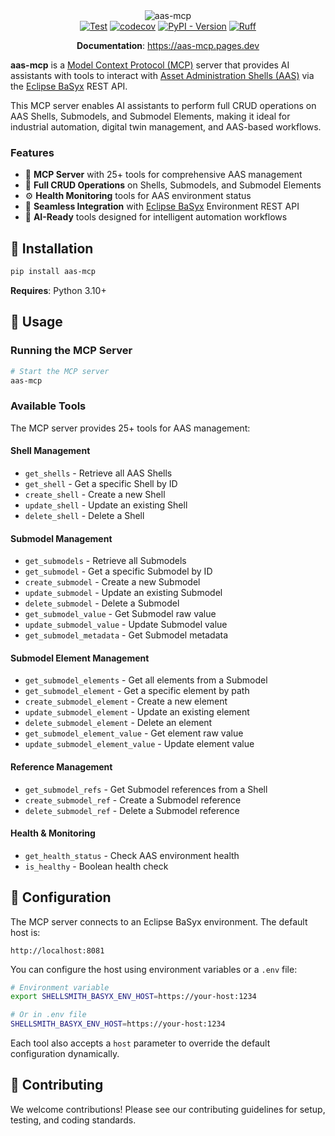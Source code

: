 <div align="center">
    <img src="https://raw.githubusercontent.com/SmartFactory-KL/aas-mcp/main/docs/images/logo-purple-500.png" alt="aas-mcp">
</div>

<div align="center">
  <a href="https://github.com/SmartFactory-KL/aas-mcp/actions/workflows/test.yaml"><img src="https://github.com/SmartFactory-KL/aas-mcp/actions/workflows/test.yaml/badge.svg" alt="Test"></a>
  <a href="https://codecov.io/gh/SmartFactory-KL/aas-mcp"><img src="https://codecov.io/gh/SmartFactory-KL/aas-mcp/branch/main/graph/badge.svg" alt="codecov"></a>
  <a href="https://pypi.org/project/aas-mcp"><img src="https://img.shields.io/pypi/v/aas-mcp?color=%2334D058" alt="PyPI - Version"></a>
  <a href="https://github.com/astral-sh/ruff"><img src="https://img.shields.io/endpoint?url=https://raw.githubusercontent.com/astral-sh/ruff/main/assets/badge/v2.json" alt="Ruff"></a>
</div>

<p align="center">
    <b>Documentation</b>: <a href="https://aas-mcp.pages.dev/" target="_blank">https://aas-mcp.pages.dev</a>
</p>

**aas-mcp** is a [Model Context Protocol (MCP)](https://modelcontextprotocol.io/) server that provides AI assistants with tools to interact with [Asset Administration Shells (AAS)](https://industrialdigitaltwin.org/en/content-hub/aasspecifications) via the [Eclipse BaSyx](https://www.eclipse.org/basyx/) REST API.

This MCP server enables AI assistants to perform full CRUD operations on AAS Shells, Submodels, and Submodel Elements, making it ideal for industrial automation, digital twin management, and AAS-based workflows.

### Features

- 🤖 **MCP Server** with 25+ tools for comprehensive AAS management
- 🔧 **Full CRUD Operations** on Shells, Submodels, and Submodel Elements
- ⚙️ **Health Monitoring** tools for AAS environment status
- 🔁 **Seamless Integration** with [Eclipse BaSyx](https://www.eclipse.org/basyx/) Environment REST API
- 📡 **AI-Ready** tools designed for intelligent automation workflows  

## 🚀 Installation

```bash
pip install aas-mcp
```

**Requires**: Python 3.10+

## 🚀 Usage

### Running the MCP Server

```bash
# Start the MCP server
aas-mcp
```

### Available Tools

The MCP server provides 25+ tools for AAS management:

#### Shell Management
- `get_shells` - Retrieve all AAS Shells
- `get_shell` - Get a specific Shell by ID
- `create_shell` - Create a new Shell
- `update_shell` - Update an existing Shell
- `delete_shell` - Delete a Shell

#### Submodel Management
- `get_submodels` - Retrieve all Submodels
- `get_submodel` - Get a specific Submodel by ID
- `create_submodel` - Create a new Submodel
- `update_submodel` - Update an existing Submodel
- `delete_submodel` - Delete a Submodel
- `get_submodel_value` - Get Submodel raw value
- `update_submodel_value` - Update Submodel value
- `get_submodel_metadata` - Get Submodel metadata

#### Submodel Element Management
- `get_submodel_elements` - Get all elements from a Submodel
- `get_submodel_element` - Get a specific element by path
- `create_submodel_element` - Create a new element
- `update_submodel_element` - Update an existing element
- `delete_submodel_element` - Delete an element
- `get_submodel_element_value` - Get element raw value
- `update_submodel_element_value` - Update element value

#### Reference Management
- `get_submodel_refs` - Get Submodel references from a Shell
- `create_submodel_ref` - Create a Submodel reference
- `delete_submodel_ref` - Delete a Submodel reference

#### Health & Monitoring
- `get_health_status` - Check AAS environment health
- `is_healthy` - Boolean health check

## 🔧 Configuration

The MCP server connects to an Eclipse BaSyx environment. The default host is:

```
http://localhost:8081
```

You can configure the host using environment variables or a `.env` file:

```bash
# Environment variable
export SHELLSMITH_BASYX_ENV_HOST=https://your-host:1234

# Or in .env file
SHELLSMITH_BASYX_ENV_HOST=https://your-host:1234
```

Each tool also accepts a `host` parameter to override the default configuration dynamically.

## 🤝 Contributing

We welcome contributions! Please see our contributing guidelines for setup, testing, and coding standards.

